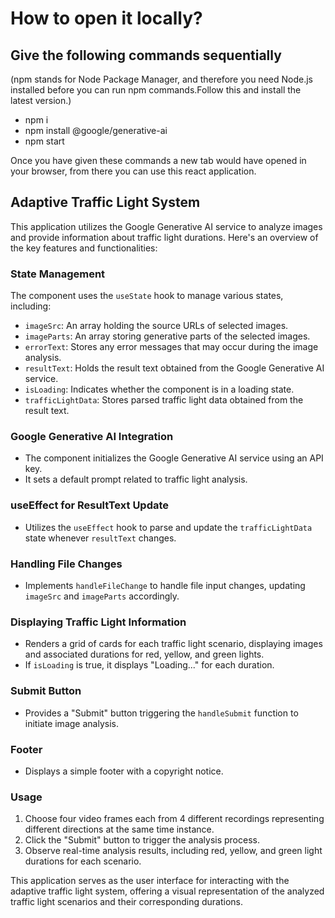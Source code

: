 # How to open it locally?

## Give the following commands sequentially
(npm stands for Node Package Manager, and therefore you need Node.js installed before you can run npm commands.Follow this and install the latest version.)
- npm i
- npm install @google/generative-ai
- npm start

Once you have given these commands a new tab would have opened in your browser, from there you can use this react application.

## Adaptive Traffic Light System

This application utilizes the Google Generative AI service to analyze images and provide information about traffic light durations. Here's an overview of the key features and functionalities:

### State Management

The component uses the `useState` hook to manage various states, including:
- `imageSrc`: An array holding the source URLs of selected images.
- `imageParts`: An array storing generative parts of the selected images.
- `errorText`: Stores any error messages that may occur during the image analysis.
- `resultText`: Holds the result text obtained from the Google Generative AI service.
- `isLoading`: Indicates whether the component is in a loading state.
- `trafficLightData`: Stores parsed traffic light data obtained from the result text.

### Google Generative AI Integration

- The component initializes the Google Generative AI service using an API key.
- It sets a default prompt related to traffic light analysis.

### useEffect for ResultText Update

- Utilizes the `useEffect` hook to parse and update the `trafficLightData` state whenever `resultText` changes.

### Handling File Changes

- Implements `handleFileChange` to handle file input changes, updating `imageSrc` and `imageParts` accordingly.

### Displaying Traffic Light Information

- Renders a grid of cards for each traffic light scenario, displaying images and associated durations for red, yellow, and green lights.
- If `isLoading` is true, it displays "Loading..." for each duration.

### Submit Button

- Provides a "Submit" button triggering the `handleSubmit` function to initiate image analysis.

### Footer

- Displays a simple footer with a copyright notice.

### Usage

1. Choose four video frames each from 4 different recordings representing different directions at the same time instance.
2. Click the "Submit" button to trigger the analysis process.
3. Observe real-time analysis results, including red, yellow, and green light durations for each scenario.


This application serves as the user interface for interacting with the adaptive traffic light system, offering a visual representation of the analyzed traffic light scenarios and their corresponding durations.

